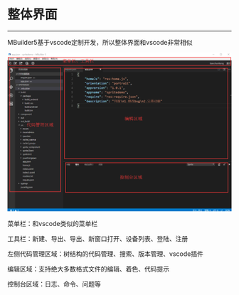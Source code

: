 # 整体界面

----------

MBuilder5基于vscode定制开发，所以整体界面和vscode非常相似

<img src="image/welcome1.png" />

菜单栏：和vscode类似的菜单栏

工具栏：新建、导出、导出、新窗口打开、设备列表、登陆、注册

左侧代码管理区域：树结构的代码管理、搜索、版本管理、vscode插件

编辑区域：支持绝大多数格式文件的编辑、着色、代码提示

控制台区域：日志、命令、问题等